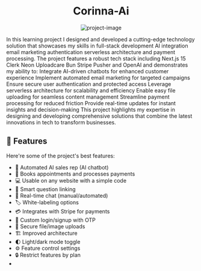 <h1 align="center" id="title">Corinna-Ai</h1>

<p align="center"><img src="https://socialify.git.ci/M00nNight/corinnaAI/image?language=1&amp;owner=1&amp;name=1&amp;stargazers=1&amp;theme=Light" alt="project-image"></p>

<p id="description">In this learning project I designed and developed a cutting-edge technology solution that showcases my skills in full-stack development AI integration email marketing authentication serverless architecture and payment processing. The project features a robust tech stack including Next.js 15 Clerk Neon Uploadcare Bun Stripe Pusher and OpenAI and demonstrates my ability to: Integrate AI-driven chatbots for enhanced customer experience Implement automated email marketing for targeted campaigns Ensure secure user authentication and protected access Leverage serverless architecture for scalability and efficiency Enable easy file uploading for seamless content management Streamline payment processing for reduced friction Provide real-time updates for instant insights and decision-making This project highlights my expertise in designing and developing comprehensive solutions that combine the latest innovations in tech to transform businesses.</p>

  
  
<h2>🧐 Features</h2>

Here're some of the project's best features:

*   🤖 Automated AI sales rep (AI chatbot)
*   📅 Books appointments and processes payments
*   💻 Usable on any website with a simple code
*   🧠 Smart question linking
*   💬 Real-time chat (manual/automated)
*   🏷️ White-labeling options
*   💳 Integrates with Stripe for payments
*   🔐 Custom login/signup with OTP
*   📲 Secure file/image uploads
*   🏗️ Improved architecture
*   🌓 Light/dark mode toggle
*   ⚙️ Feature control settings
*   🔒 Restrict features by plan
*   
